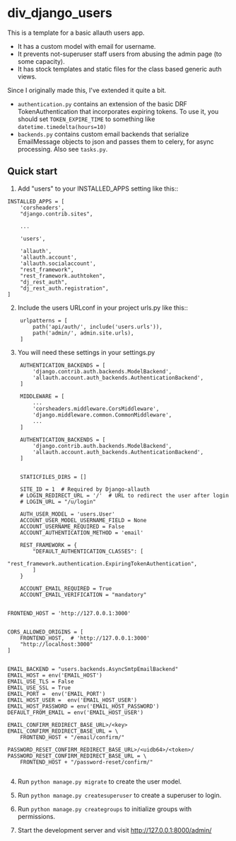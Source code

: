  
# div_django_users

This is a template for a basic allauth users app. 

- It has a custom model with email for username.
- It prevents not-superuser staff users from abusing the admin page (to some capacity).
- It has stock templates and static files for the class based generic auth views.

Since I originally made this, I've extended it quite a bit.

- `authentication.py` contains an extension of the basic DRF TokenAuthentication that incorporates expiring tokens. To use it, you should set `TOKEN_EXPIRE_TIME` to something like `datetime.timedelta(hours=10)`
- `backends.py` contains custom email backends that serialize EmailMessage objects to json and passes them to celery, for async processing. Also see `tasks.py`.

## Quick start

1. Add "users" to your INSTALLED_APPS setting like this::


```
INSTALLED_APPS = [
    'corsheaders',
    "django.contrib.sites", 

    ...

    'users',

    'allauth',
    'allauth.account',
    'allauth.socialaccount',
    "rest_framework",
    "rest_framework.authtoken",
    "dj_rest_auth",
    "dj_rest_auth.registration",
]
```

2. Include the users URLconf in your project urls.py like this::

```
    urlpatterns = [
        path('api/auth/', include('users.urls')),
        path('admin/', admin.site.urls),
    ]

```

3. You will need these settings in your settings.py

```
    AUTHENTICATION_BACKENDS = [
        'django.contrib.auth.backends.ModelBackend',
        'allauth.account.auth_backends.AuthenticationBackend',
    ]

    MIDDLEWARE = [
        ...
        'corsheaders.middleware.CorsMiddleware',
        'django.middleware.common.CommonMiddleware',
        ...
    ]

    AUTHENTICATION_BACKENDS = [
        'django.contrib.auth.backends.ModelBackend',
        'allauth.account.auth_backends.AuthenticationBackend',
    ]


    STATICFILES_DIRS = []

    SITE_ID = 1  # Required by Django-allauth
    # LOGIN_REDIRECT_URL = '/'  # URL to redirect the user after login
    # LOGIN_URL = "/u/login"

    AUTH_USER_MODEL = 'users.User'
    ACCOUNT_USER_MODEL_USERNAME_FIELD = None
    ACCOUNT_USERNAME_REQUIRED = False
    ACCOUNT_AUTHENTICATION_METHOD = 'email'

    REST_FRAMEWORK = {
        "DEFAULT_AUTHENTICATION_CLASSES": [
            "rest_framework.authentication.ExpiringTokenAuthentication",
        ]
    }

    ACCOUNT_EMAIL_REQUIRED = True
    ACCOUNT_EMAIL_VERIFICATION = "mandatory"


FRONTEND_HOST = 'http://127.0.0.1:3000'


CORS_ALLOWED_ORIGINS = [
    FRONTEND_HOST,  # 'http://127.0.0.1:3000'
    "http://localhost:3000"
]


EMAIL_BACKEND = "users.backends.AsyncSmtpEmailBackend"
EMAIL_HOST = env('EMAIL_HOST')
EMAIL_USE_TLS = False
EMAIL_USE_SSL = True
EMAIL_PORT =  env('EMAIL_PORT')
EMAIL_HOST_USER =  env('EMAIL_HOST_USER')
EMAIL_HOST_PASSWORD = env('EMAIL_HOST_PASSWORD')
DEFAULT_FROM_EMAIL = env('EMAIL_HOST_USER')

EMAIL_CONFIRM_REDIRECT_BASE_URL>/<key>
EMAIL_CONFIRM_REDIRECT_BASE_URL = \
    FRONTEND_HOST + "/email/confirm/"

PASSWORD_RESET_CONFIRM_REDIRECT_BASE_URL>/<uidb64>/<token>/
PASSWORD_RESET_CONFIRM_REDIRECT_BASE_URL = \
    FRONTEND_HOST + "/password-reset/confirm/"


```

4. Run `python manage.py migrate` to create the user model.

5. Run `python manage.py createsuperuser` to create a superuser to login.

6. Run `python manage.py creategroups` to initialize groups with permissions.

7. Start the development server and visit http://127.0.0.1:8000/admin/

